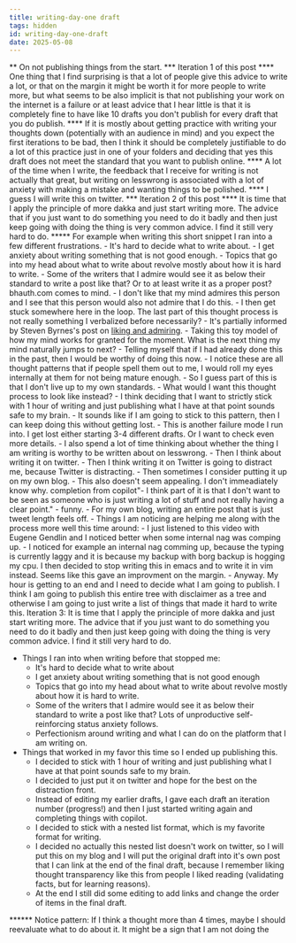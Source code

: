 ```yaml
---
title: writing-day-one draft
tags: hidden
id: writing-day-one-draft
date: 2025-05-08
---
```


** On not publishing things from the start.
*** Iteration 1 of this post
**** One thing that I find surprising is that a lot of people give this advice to write a lot, or that on the margin it might be worth it for more people to write more, but what seems to be also implicit is that not publishing your work on the internet is a failure or at least advice that I hear little is that it is completely fine to have like 10 drafts you don't publish for every draft that you do publish.
**** If it is mostly about getting practice with writing your thoughts down (potentially with an audience in mind) and you expect the first iterations to be bad, then I think it should be completely justifiable to do a lot of this practice just in one of your folders and deciding that yes this draft does not meet the standard that you want to publish online.
**** A lot of the time when I write, the feedback that I receive for writing is not actually that great, but writing on lesswrong is associated with a lot of anxiety with making a mistake and wanting things to be polished.
**** I guess I will write this on twitter.
*** Iteration 2 of this post
**** It is time that I apply the principle of more dakka and just start writing more. The advice that if you just want to do something you need to do it badly and then just keep going with doing the thing is very common advice. I find it still very hard to do.
***** For example when writing this short snippet I ran into a few different frustrations.
	- It's hard to decide what to write about.
	- I get anxiety about writing something that is not good enough.
	- Topics that go into my head about what to write about revolve mostly about how it is hard to write. 
	- Some of the writers that I admire would see it as below their standard to write a post like that? Or to at least write it as a proper post? bhauth.com comes to mind.
	  - I don't like that my mind admires this person and I see that this person would also not admire that I do this.
	  - I then get stuck somewhere here in the loop. The last part of this thought process is not really something I verbalized before necessarily?
	  - It's partially informed by Steven Byrnes's post on [liking and admiring]().
	  - Taking this toy model of how my mind works for granted for the moment. What is the next thing my mind naturally jumps to next?
	  - Telling myself that if I had already done this in the past, then I would be worthy of doing this now.
	  - I notice these are all thought patterns that if people spell them out to me, I would roll my eyes internally at them for not being mature enough.
	  - So I guess part of this is that I don't live up to my own standards.
	  - What would I want this thought process to look like instead?
	  	- I think deciding that I want to strictly stick with 1 hour of writing and just publishing what I have at that point sounds safe to my brain.
		 - It sounds like if I am going to stick to this pattern, then I can keep doing this without getting lost.
		- This is another failure mode I run into. I get lost either starting 3-4 different drafts. Or I want to check even more details.
		- I also spend a lot of time thinking about whether the thing I am writing is worthy to be written about on lesswrong. 
		  - Then I think about writing it on twitter.
		    - Then I think writing it on Twitter is going to distract me, because Twitter is distracting.
		  - Then sometimes I consider putting it up on my own blog.
		    - This also doesn't seem appealing. I don't immeadiately know why.
		    completion from copilot"- I think part of it is that I don't want to be seen as someone who is just writing a lot of stuff and not really having a clear point."
		      - funny.
		    - For my own blog, writing an entire post that is just tweet length feels off.
	 - Things I am noticing are helping me along with the process more well this time around:
	  - I just listened to this video with Eugene Gendlin and I noticed better when some internal nag was comping up.
	  - I noticed for example an internal nag comming up, because the typing is currently laggy and it is because my backup with borg backup is hogging my cpu. I then decided to stop writing this in emacs and to write it in vim instead. Seems like this gave an improvment on the margin.
	  - Anyway. My hour is getting to an end and I need to decide what I am going to publish. I think I am going to publish this entire tree with disclaimer as a tree and otherwise I am going to just write a list of things that made it hard to write this.
Iteration 3:
It is time that I apply the principle of more dakka and just start writing more. The advice that if you just want to do something you need to do it badly and then just keep going with doing the thing is very common advice. I find it still very hard to do.
- Things I ran into when writing before that stopped me:
  - It's hard to decide what to write about
  - I get anxiety about writing something that is not good enough
  - Topics that go into my head about what to write about revolve mostly about how it is hard to write.
  - Some of the writers that I admire would see it as below their standard to write a post like that? Lots of unproductive self-reinforcing status anxiety follows.
  - Perfectionism around writing and what I can do on the platform that I am writing on.
- Things that worked in my favor this time so I ended up publishing this.
  - I decided to stick with 1 hour of writing and just publishing what I have at that point sounds safe to my brain.
  - I decided to just put it on twitter and hope for the best on the distraction front.
  - Instead of editing my earlier drafts, I gave each draft an iteration number (progress!) and then I just started writing again and completing things with copilot.
  - I decided to stick with a nested list format, which is my favorite format for writing.
  - I decided no actually this nested list doesn't work on twitter, so I will put this on my blog and I will put the original draft into it's own post that I can link at the end of the final draft, because I remember liking thought transparency like this from people I liked reading (validating facts, but for learning reasons).
  - At the end I still did some editing to add links and change the order of items in the final draft.

****** Notice pattern: If I think a thought more than 4 times, maybe I should reevaluate what to do about it. It might be a sign that I am not doing the 

